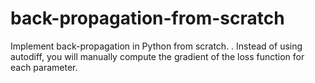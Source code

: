# back-propagation-from-scratch
Implement back-propagation in Python from scratch. . Instead of using autodiff, you will manually compute the gradient of the loss function for each parameter.
